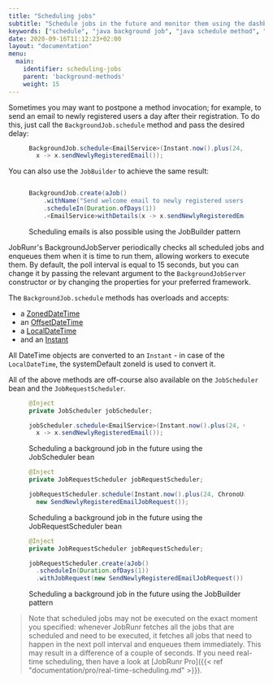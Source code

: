 ```yaml
---
title: "Scheduling jobs"
subtitle: "Schedule jobs in the future and monitor them using the dashboard."
keywords: ["schedule", "java background job", "java schedule method", "java schedule background job"]
date: 2020-09-16T11:12:23+02:00
layout: "documentation"
menu: 
  main: 
    identifier: scheduling-jobs
    parent: 'background-methods'
    weight: 15
---
```

Sometimes you may want to postpone a method invocation; for example, to send an email to newly registered users a day after their registration. To do this, just call the `BackgroundJob.schedule` method and pass the desired delay:

<figure>

```java
BackgroundJob.schedule<EmailService>(Instant.now().plus(24, ChronoUnit.HOURS), 
  x -> x.sendNewlyRegisteredEmail());
```
</figure>

You can also use the `JobBuilder` to achieve the same result:
<figure>

```java

BackgroundJob.create(aJob()
    .withName("Send welcome email to newly registered users")
    .scheduleIn(Duration.ofDays(1))
    .<EmailService>withDetails(x -> x.sendNewlyRegisteredEmail()));
```
<figcaption>Scheduling emails is also possible using the JobBuilder pattern</figcaption>
</figure>

JobRunr's BackgroundJobServer periodically checks all scheduled jobs and enqueues them when it is time to run them, allowing workers to execute them. By default, the poll interval is equal to 15 seconds, but you can change it by passing the relevant argument to the `BackgroundJobServer` constructor or by changing the properties for your preferred framework.

The `BackgroundJob.schedule` methods has overloads and accepts:

- a [ZonedDateTime](https://docs.oracle.com/javase/8/docs/api/java/time/ZonedDateTime.html)
- an [OffsetDateTime](https://docs.oracle.com/javase/8/docs/api/java/time/OffsetDateTime.html)
- a [LocalDateTime](https://docs.oracle.com/javase/8/docs/api/java/time/LocalDateTime.html)
- and an [Instant](https://docs.oracle.com/javase/8/docs/api/java/time/Instant.html)

All DateTime objects are converted to an `Instant` - in case of the `LocalDateTime`, the systemDefault zoneId is used to convert it.

All of the above methods are off-course also available on the `JobScheduler` bean and the `JobRequestScheduler`.

<figure>

```java
@Inject
private JobScheduler jobScheduler;

jobScheduler.schedule<EmailService>(Instant.now().plus(24, ChronoUnit.HOURS), 
  x -> x.sendNewlyRegisteredEmail());
```
<figcaption>Scheduling a background job in the future using the JobScheduler bean</figcaption>
</figure>

<figure>

```java
@Inject
private JobRequestScheduler jobRequestScheduler;

jobRequestScheduler.schedule(Instant.now().plus(24, ChronoUnit.HOURS), 
  new SendNewlyRegisteredEmailJobRequest());
```
<figcaption>Scheduling a background job in the future using the JobRequestScheduler bean</figcaption>
</figure>

<figure>

```java
@Inject
private JobRequestScheduler jobRequestScheduler;

jobRequestScheduler.create(aJob()
  .scheduleIn(Duration.ofDays(1))
  .withJobRequest(new SendNewlyRegisteredEmailJobRequest()));
```
<figcaption>Scheduling a background job in the future using the JobBuilder pattern</figcaption>
</figure>

> Note that scheduled jobs may not be executed on the exact moment you specified: whenever JobRunr fetches all the jobs that are scheduled and need to be executed, it fetches all jobs that need to happen in the next poll interval and enqueues them immediately. This may result in a difference of a couple of seconds. If you need real-time scheduling, then have a look at [JobRunr Pro]({{< ref "documentation/pro/real-time-scheduling.md" >}}).